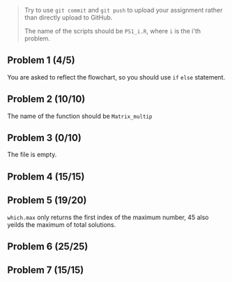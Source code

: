> Try to use `git commit` and `git push`  to upload your assignment rather than directly upload to GitHub.
>
> The name of the scripts should be `PS1_i.R`, where `i` is the i'th problem.

## Problem 1 (4/5)

You are asked to reflect the flowchart, so you should use `if` `else` statement.

## Problem 2 (10/10)

The name of the function should be `Matrix_multip`

## Problem 3 (0/10)

The file is empty.

## Problem 4 (15/15)

## Problem 5 (19/20)

`which.max` only returns the first index of the maximum number, 45 also yeilds the maximum of total solutions.

## Problem 6 (25/25)

## Problem 7 (15/15)